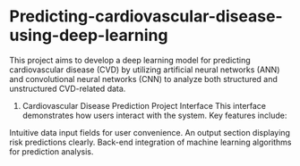 # Predicting-cardiovascular-disease-using-deep-learning
This project aims to develop a deep learning model for predicting cardiovascular disease (CVD) by utilizing artificial neural networks (ANN) and convolutional neural networks (CNN) to analyze both structured and unstructured CVD-related data.

1. Cardiovascular Disease Prediction Project Interface
This interface demonstrates how users interact with the system. Key features include:

Intuitive data input fields for user convenience.
An output section displaying risk predictions clearly.
Back-end integration of machine learning algorithms for prediction analysis.
